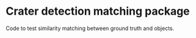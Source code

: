 # Crater detection matching package

Code to test similarity matching between ground truth and objects.